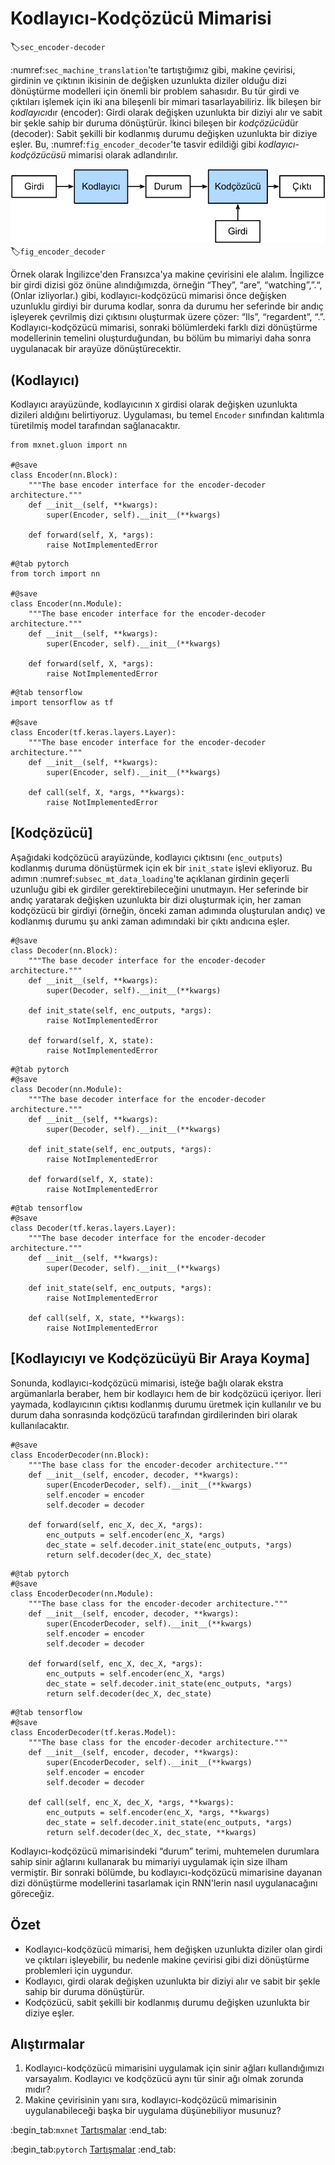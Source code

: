 # Kodlayıcı-Kodçözücü Mimarisi
:label:`sec_encoder-decoder`

:numref:`sec_machine_translation`'te tartıştığımız gibi, makine çevirisi, girdinin ve çıktının ikisinin de değişken uzunlukta diziler olduğu dizi dönüştürme modelleri için önemli bir problem sahasıdır. Bu tür girdi ve çıktıları işlemek için iki ana bileşenli bir mimari tasarlayabiliriz. İlk bileşen bir *kodlayıcı*dır (encoder): Girdi olarak değişken uzunlukta bir diziyi alır ve sabit bir şekle sahip bir duruma dönüştürür. İkinci bileşen bir *kodçözücü*dür (decoder): Sabit şekilli bir kodlanmış durumu değişken uzunlukta bir diziye eşler. Bu, :numref:`fig_encoder_decoder`'te tasvir edildiği gibi *kodlayıcı-kodçözücüsü* mimarisi olarak adlandırılır.

![Kodlayıcı-kodçözücü mimarisi.](../img/encoder-decoder.svg)
:label:`fig_encoder_decoder`

Örnek olarak İngilizce'den Fransızca'ya makine çevirisini ele alalım. İngilizce bir girdi dizisi göz önüne alındığımızda, örneğin “They”, “are”, “watching”,”.“, (Onlar izliyorlar.) gibi, kodlayıcı-kodçözücü mimarisi önce değişken uzunluklu girdiyi bir duruma kodlar, sonra da durumu her seferinde bir andıç işleyerek çevrilmiş dizi çıktısını oluşturmak üzere çözer: “Ils”, “regardent”, “.”. Kodlayıcı-kodçözücü mimarisi, sonraki bölümlerdeki farklı dizi dönüştürme modellerinin temelini oluşturduğundan, bu bölüm bu mimariyi daha sonra uygulanacak bir arayüze dönüştürecektir.

## (**Kodlayıcı**)

Kodlayıcı arayüzünde, kodlayıcının `X` girdisi olarak değişken uzunlukta dizileri aldığını belirtiyoruz. Uygulaması, bu temel `Encoder` sınıfından kalıtımla türetilmiş model tarafından sağlanacaktır.

```{.python .input}
from mxnet.gluon import nn

#@save
class Encoder(nn.Block):
    """The base encoder interface for the encoder-decoder architecture."""
    def __init__(self, **kwargs):
        super(Encoder, self).__init__(**kwargs)

    def forward(self, X, *args):
        raise NotImplementedError
```

```{.python .input}
#@tab pytorch
from torch import nn

#@save
class Encoder(nn.Module):
    """The base encoder interface for the encoder-decoder architecture."""
    def __init__(self, **kwargs):
        super(Encoder, self).__init__(**kwargs)

    def forward(self, X, *args):
        raise NotImplementedError
```

```{.python .input}
#@tab tensorflow
import tensorflow as tf

#@save
class Encoder(tf.keras.layers.Layer):
    """The base encoder interface for the encoder-decoder architecture."""
    def __init__(self, **kwargs):
        super(Encoder, self).__init__(**kwargs)

    def call(self, X, *args, **kwargs):
        raise NotImplementedError
```

## [**Kodçözücü**]

Aşağıdaki kodçözücü arayüzünde, kodlayıcı çıktısını (`enc_outputs`) kodlanmış duruma dönüştürmek için ek bir `init_state` işlevi ekliyoruz. Bu adımın :numref:`subsec_mt_data_loading`'te açıklanan girdinin geçerli uzunluğu gibi ek girdiler gerektirebileceğini unutmayın. Her seferinde bir andıç yaratarak değişken uzunlukta bir dizi oluşturmak için, her zaman kodçözücü bir girdiyi (örneğin, önceki zaman adımında oluşturulan andıç) ve kodlanmış durumu şu anki zaman adımındaki bir çıktı andıcına eşler.

```{.python .input}
#@save
class Decoder(nn.Block):
    """The base decoder interface for the encoder-decoder architecture."""
    def __init__(self, **kwargs):
        super(Decoder, self).__init__(**kwargs)

    def init_state(self, enc_outputs, *args):
        raise NotImplementedError

    def forward(self, X, state):
        raise NotImplementedError
```

```{.python .input}
#@tab pytorch
#@save
class Decoder(nn.Module):
    """The base decoder interface for the encoder-decoder architecture."""
    def __init__(self, **kwargs):
        super(Decoder, self).__init__(**kwargs)

    def init_state(self, enc_outputs, *args):
        raise NotImplementedError

    def forward(self, X, state):
        raise NotImplementedError
```

```{.python .input}
#@tab tensorflow
#@save
class Decoder(tf.keras.layers.Layer):
    """The base decoder interface for the encoder-decoder architecture."""
    def __init__(self, **kwargs):
        super(Decoder, self).__init__(**kwargs)

    def init_state(self, enc_outputs, *args):
        raise NotImplementedError

    def call(self, X, state, **kwargs):
        raise NotImplementedError
```

## [**Kodlayıcıyı ve Kodçözücüyü Bir Araya Koyma**]

Sonunda, kodlayıcı-kodçözücü mimarisi, isteğe bağlı olarak ekstra argümanlarla beraber, hem bir kodlayıcı hem de bir kodçözücü içeriyor. İleri yaymada, kodlayıcının çıktısı kodlanmış durumu üretmek için kullanılır ve bu durum daha sonrasında kodçözücü tarafından girdilerinden biri olarak kullanılacaktır.

```{.python .input}
#@save
class EncoderDecoder(nn.Block):
    """The base class for the encoder-decoder architecture."""
    def __init__(self, encoder, decoder, **kwargs):
        super(EncoderDecoder, self).__init__(**kwargs)
        self.encoder = encoder
        self.decoder = decoder

    def forward(self, enc_X, dec_X, *args):
        enc_outputs = self.encoder(enc_X, *args)
        dec_state = self.decoder.init_state(enc_outputs, *args)
        return self.decoder(dec_X, dec_state)
```

```{.python .input}
#@tab pytorch
#@save
class EncoderDecoder(nn.Module):
    """The base class for the encoder-decoder architecture."""
    def __init__(self, encoder, decoder, **kwargs):
        super(EncoderDecoder, self).__init__(**kwargs)
        self.encoder = encoder
        self.decoder = decoder

    def forward(self, enc_X, dec_X, *args):
        enc_outputs = self.encoder(enc_X, *args)
        dec_state = self.decoder.init_state(enc_outputs, *args)
        return self.decoder(dec_X, dec_state)
```

```{.python .input}
#@tab tensorflow
#@save
class EncoderDecoder(tf.keras.Model):
    """The base class for the encoder-decoder architecture."""
    def __init__(self, encoder, decoder, **kwargs):
        super(EncoderDecoder, self).__init__(**kwargs)
        self.encoder = encoder
        self.decoder = decoder

    def call(self, enc_X, dec_X, *args, **kwargs):
        enc_outputs = self.encoder(enc_X, *args, **kwargs)
        dec_state = self.decoder.init_state(enc_outputs, *args)
        return self.decoder(dec_X, dec_state, **kwargs)
```

Kodlayıcı-kodçözücü mimarisindeki “durum” terimi, muhtemelen durumlara sahip sinir ağlarını kullanarak bu mimariyi uygulamak için size ilham vermiştir. Bir sonraki bölümde, bu kodlayıcı-kodçözücü mimarisine dayanan dizi dönüştürme modellerini tasarlamak için RNN'lerin nasıl uygulanacağını göreceğiz.

## Özet

* Kodlayıcı-kodçözücü mimarisi, hem değişken uzunlukta diziler olan girdi ve çıktıları işleyebilir, bu nedenle makine çevirisi gibi dizi dönüştürme problemleri için uygundur.
* Kodlayıcı, girdi olarak değişken uzunlukta bir diziyi alır ve sabit bir şekle sahip bir duruma dönüştürür.
* Kodçözücü, sabit şekilli bir kodlanmış durumu değişken uzunlukta bir diziye eşler.

## Alıştırmalar

1. Kodlayıcı-kodçözücü mimarisini uygulamak için sinir ağları kullandığımızı varsayalım. Kodlayıcı ve kodçözücü aynı tür sinir ağı olmak zorunda mıdır?
1. Makine çevirisinin yanı sıra, kodlayıcı-kodçözücü mimarisinin uygulanabileceği başka bir uygulama düşünebiliyor musunuz?

:begin_tab:`mxnet`
[Tartışmalar](https://discuss.d2l.ai/t/341)
:end_tab:

:begin_tab:`pytorch`
[Tartışmalar](https://discuss.d2l.ai/t/1061)
:end_tab:
